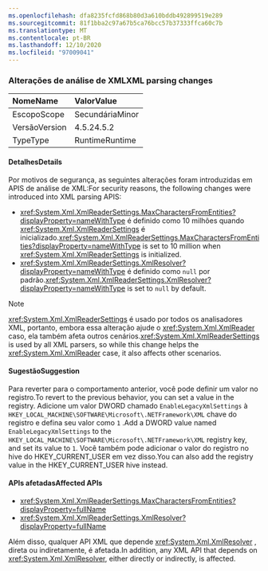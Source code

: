 ```yaml
---
ms.openlocfilehash: dfa8235fcfd868b80d3a610bddb492899519e289
ms.sourcegitcommit: 81f1bba2c97a67b5ca76bcc57b37333ffca60c7b
ms.translationtype: MT
ms.contentlocale: pt-BR
ms.lasthandoff: 12/10/2020
ms.locfileid: "97009041"
---
```

### <a name="xml-parsing-changes"></a><span data-ttu-id="fc236-101">Alterações de análise de XML</span><span class="sxs-lookup"><span data-stu-id="fc236-101">XML parsing changes</span></span>

| <span data-ttu-id="fc236-102">Nome</span><span class="sxs-lookup"><span data-stu-id="fc236-102">Name</span></span>    | <span data-ttu-id="fc236-103">Valor</span><span class="sxs-lookup"><span data-stu-id="fc236-103">Value</span></span>   |
|:--------|:--------|
| <span data-ttu-id="fc236-104">Escopo</span><span class="sxs-lookup"><span data-stu-id="fc236-104">Scope</span></span>   | <span data-ttu-id="fc236-105">Secundária</span><span class="sxs-lookup"><span data-stu-id="fc236-105">Minor</span></span>   |
| <span data-ttu-id="fc236-106">Versão</span><span class="sxs-lookup"><span data-stu-id="fc236-106">Version</span></span> | <span data-ttu-id="fc236-107">4.5.2</span><span class="sxs-lookup"><span data-stu-id="fc236-107">4.5.2</span></span>   |
| <span data-ttu-id="fc236-108">Type</span><span class="sxs-lookup"><span data-stu-id="fc236-108">Type</span></span>    | <span data-ttu-id="fc236-109">Runtime</span><span class="sxs-lookup"><span data-stu-id="fc236-109">Runtime</span></span> |

#### <a name="details"></a><span data-ttu-id="fc236-110">Detalhes</span><span class="sxs-lookup"><span data-stu-id="fc236-110">Details</span></span>

<span data-ttu-id="fc236-111">Por motivos de segurança, as seguintes alterações foram introduzidas em APIS de análise de XML:</span><span class="sxs-lookup"><span data-stu-id="fc236-111">For security reasons, the following changes were introduced into XML parsing APIS:</span></span>

- <span data-ttu-id="fc236-112"><xref:System.Xml.XmlReaderSettings.MaxCharactersFromEntities?displayProperty=nameWithType> é definido como 10 milhões quando <xref:System.Xml.XmlReaderSettings> é inicializado.</span><span class="sxs-lookup"><span data-stu-id="fc236-112"><xref:System.Xml.XmlReaderSettings.MaxCharactersFromEntities?displayProperty=nameWithType> is set to 10 million when <xref:System.Xml.XmlReaderSettings> is initialized.</span></span>
- <span data-ttu-id="fc236-113"><xref:System.Xml.XmlReaderSettings.XmlResolver?displayProperty=nameWithType> é definido como `null` por padrão.</span><span class="sxs-lookup"><span data-stu-id="fc236-113"><xref:System.Xml.XmlReaderSettings.XmlResolver?displayProperty=nameWithType> is set to `null` by default.</span></span>

> [!NOTE]
> <span data-ttu-id="fc236-114"><xref:System.Xml.XmlReaderSettings> é usado por todos os analisadores XML, portanto, embora essa alteração ajude o <xref:System.Xml.XmlReader> caso, ela também afeta outros cenários.</span><span class="sxs-lookup"><span data-stu-id="fc236-114"><xref:System.Xml.XmlReaderSettings> is used by all XML parsers, so while this change helps the <xref:System.Xml.XmlReader> case, it also affects other scenarios.</span></span>

#### <a name="suggestion"></a><span data-ttu-id="fc236-115">Sugestão</span><span class="sxs-lookup"><span data-stu-id="fc236-115">Suggestion</span></span>

<span data-ttu-id="fc236-116">Para reverter para o comportamento anterior, você pode definir um valor no registro.</span><span class="sxs-lookup"><span data-stu-id="fc236-116">To revert to the previous behavior, you can set a value in the registry.</span></span> <span data-ttu-id="fc236-117">Adicione um valor DWORD chamado `EnableLegacyXmlSettings` à `HKEY_LOCAL_MACHINE\SOFTWARE\Microsoft\.NETFramework\XML` chave do registro e defina seu valor como `1` .</span><span class="sxs-lookup"><span data-stu-id="fc236-117">Add a DWORD value named `EnableLegacyXmlSettings` to the `HKEY_LOCAL_MACHINE\SOFTWARE\Microsoft\.NETFramework\XML` registry key, and set its value to `1`.</span></span> <span data-ttu-id="fc236-118">Você também pode adicionar o valor do registro no hive do HKEY_CURRENT_USER em vez disso.</span><span class="sxs-lookup"><span data-stu-id="fc236-118">You can also add the registry value in the HKEY_CURRENT_USER hive instead.</span></span>

#### <a name="affected-apis"></a><span data-ttu-id="fc236-119">APIs afetadas</span><span class="sxs-lookup"><span data-stu-id="fc236-119">Affected APIs</span></span>

- <xref:System.Xml.XmlReaderSettings.MaxCharactersFromEntities?displayProperty=fullName>
- <xref:System.Xml.XmlReaderSettings.XmlResolver?displayProperty=fullName>

<span data-ttu-id="fc236-120">Além disso, qualquer API XML que depende <xref:System.Xml.XmlResolver> , direta ou indiretamente, é afetada.</span><span class="sxs-lookup"><span data-stu-id="fc236-120">In addition, any XML API that depends on <xref:System.Xml.XmlResolver>, either directly or indirectly, is affected.</span></span>

<!--

#### Affected APIs

- `P:System.Xml.XmlReaderSettings.MaxCharactersFromEntities`
- `P:System.Xml.XmlReaderSettings.XmlResolver`

-->
